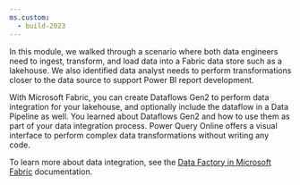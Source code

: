 ```yaml
---
ms.custom:
  - build-2023
---
```

In this module, we walked through a scenario where both data engineers need to ingest, transform, and load data into a Fabric data store such as a lakehouse. We also identified data analyst needs to perform transformations closer to the data source to support Power BI report development.

With Microsoft Fabric, you can create Dataflows Gen2 to perform data integration for your lakehouse, and optionally include the dataflow in a Data Pipeline as well. You learned about Dataflows Gen2 and how to use them as part of your data integration process. Power Query Online offers a visual interface to perform complex data transformations without writing any code.

To learn more about data integration, see the [Data Factory in Microsoft Fabric](/fabric/data-factory/) documentation.
